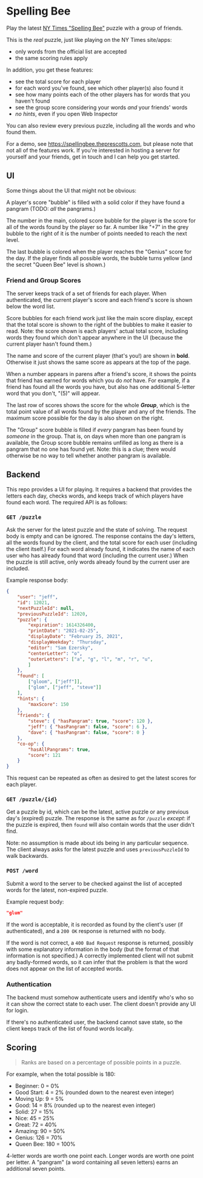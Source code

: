 # Spelling Bee

Play the latest [NY Times "Spelling Bee"](https://www.nytimes.com/puzzles/spelling-bee)
puzzle with a group of friends.

This is the *real* puzzle, just like playing on the NY Times site/apps:

- only words from the official list are accepted
- the same scoring rules apply

In addition, you get these features:

- see the total score for each player
- for each word you've found, see which other player(s) also found it
- see how many points each of the other players has for words that you haven't found
- see the group score considering your words *and* your friends' words
- *no hints*, even if you open Web Inspector

You can also review every previous puzzle, including all the words and who found them.

For a demo, see https://spellingbee.theprescotts.com, but please note that not all
of the features work. If you're interested in hosting a server for yourself and your friends,
get in touch and I can help you get started.


## UI

Some things about the UI that might not be obvious:

A player's score "bubble" is filled with a solid color if they have found a pangram (TODO: *all*
the pangrams.)

The number in the main, colored score bubble for the player is the score for all of the words
found by the player so far. A number like "+7" in the grey bubble to the right of it is the number
of points needed to reach the next level.

The last bubble is colored when the player reaches the "Genius" score for the day. If the player
finds all possible words, the bubble turns yellow (and the secret "Queen Bee" level is shown.)

### Friend and Group Scores

The server keeps track of a set of friends for each player. When authenticated, the current
player's score and each friend's score is shown below the word list.

Score bubbles for each friend work just like the main score display, except that the total score
is shown to the right of the bubbles to make it easier to read. Note: the score shown is
each players' actual total score, including words they found which don't appear anywhere in the
UI (because the current player hasn't found them.)

The name and score of the current player (that's you!) are shown in **bold**. Otherwise it just
shows the same score as appears at the top of the page.

When a number appears in parens after a friend's score, it shows the points that friend
has earned for words which you do *not* have. For example, if a friend has found all the words
you have, but also has one additional 5-letter word that you don't, "(5)" will appear.

The last row of scores shows the score for the whole ***Group***, which is the total point value
of all words found by the player and any of the friends. The maximum score possible for the day
is also shown on the right.

The "Group" score bubble is filled if *every* pangram has been found by *someone* in the group.
That is, on days when more than one pangram is available, the Group score bubble remains
unfilled as long as there is a pangram that no one has found yet. Note: this is a clue; there
would otherwise be no way to tell whether another pangram is available.


## Backend

This repo provides a UI for playing. It requires a backend that provides the letters each day,
checks words, and keeps track of which players have found each word. The required API is as follows:

### `GET /puzzle`

Ask the server for the latest puzzle and the state of solving. The request body is empty and can be
ignored. The response contains the day's letters, all the words found by the client, and the total
score for each user (including the client itself.) For each word already found, it indicates
the name of each user who has already found that word (including the current user.) When the puzzle
is still active, only words already found by the current user are included.

Example response body:

```json
{
    "user": "jeff",
    "id": 12021,
    "nextPuzzleId": null,
    "previousPuzzleId": 12020,
    "puzzle": {
        "expiration": 1614326400,
        "printDate": "2021-02-25",
        "displayDate": "February 25, 2021",
        "displayWeekday": "Thursday",
        "editor": "Sam Ezersky",
        "centerLetter": "o",
        "outerLetters": ["a", "g", "l", "m", "r", "u",
        ]
    },
    "found": [
        ["gloom", ["jeff"]],
        ["glom", ["jeff", "steve"]]
    ],
    "hints": {
        "maxScore": 150
    },
    "friends": {
        "steve": { "hasPangram": true, "score": 120 },
        "jeff": { "hasPangram": false, "score": 6 },
        "dave": { "hasPangram": false, "score": 0 }
    },
    "co-op": {
        "hasAllPangrams": true,
        "score": 121
    }
}
```

This request can be repeated as often as desired to get the latest scores for each player.


### `GET /puzzle/{id}`

Get a puzzle by id, which can be the latest, active puzzle or any previous day's (expired) puzzle.
The response is the same as for `/puzzle` *except*: if the puzzle is expired, then `found` will
also contain words that the user didn't find.

Note: no assumption is made about ids being in any particular sequence. The client always asks
for the latest puzzle and uses `previousPuzzleId` to walk backwards.


### `POST /word`

Submit a word to the server to be checked against the list of accepted words for the latest,
non-expired puzzle.

Example request body:

```json
"glum"
```

If the word is acceptable, it is recorded as found by the client's user (if authenticated), and
a `200 OK` response is returned with no body.

If the word is not correct, a `400 Bad Request` response is returned, possibly with some explanatory
information in the body (but the format of that information is not specified.) A correctly
implemented client will not submit any badly-formed words, so it can infer that the problem is that
the word does not appear on the list of accepted words.


### Authentication

The backend must somehow authenticate users and identify who's who so it can show the correct state
to each user. The client doesn't provide any UI for login.

If there's no authenticated user, the backend cannot save state, so the client keeps track of the list
of found words locally.


## Scoring

> Ranks are based on a percentage of possible points in a puzzle.

For example, when the total possible is 180:

- Beginner: 0 = 0%
- Good Start: 4 = 2% (rounded down to the nearest even integer)
- Moving Up: 9 = 5%
- Good: 14 = 8% (rounded up to the nearest even integer)
- Solid: 27 = 15%
- Nice: 45 = 25%
- Great: 72 = 40%
- Amazing: 90 = 50%
- Genius: 126 = 70%
- Queen Bee: 180 = 100%

4-letter words are worth one point each. Longer words are worth one point per letter.
A "pangram" (a word containing all seven letters) earns an additional seven points.
